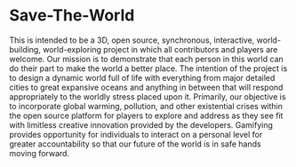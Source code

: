 # Save-The-World
This is intended to be a 3D, open source, synchronous, interactive, world-building, 
world-exploring project in which all contributors and players are welcome. Our mission 
is to demonstrate that each person in this world can do their part to make the world a 
better place. The intention of the project is to design a dynamic world full of life with 
everything from major detailed cities to great expansive oceans and anything in 
between that will respond appropriately to the worldly stress placed upon it. Primarily, our 
objective is to incorporate global warming, pollution, and other existential crises within 
the open source platform for players to explore and address as they see fit with limitless 
creative innovation provided by the developers. Gamifying provides opportunity for 
individuals to interact on a personal level for greater accountability so that our future of 
the world is in safe hands moving forward.

